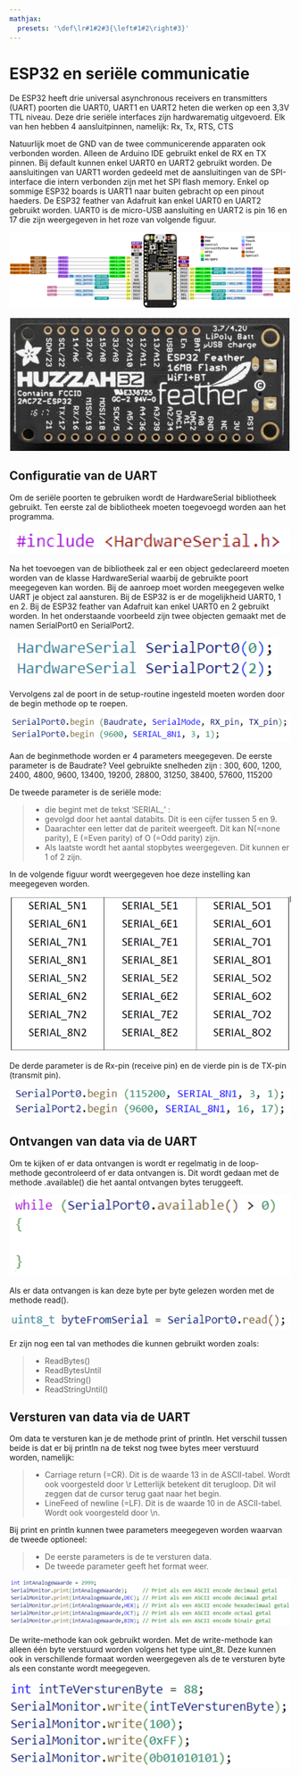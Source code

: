 ```yaml
---
mathjax:
  presets: '\def\lr#1#2#3{\left#1#2\right#3}'
---
```


# ESP32 en seriële communicatie

De ESP32 heeft drie universal asynchronous receivers en transmitters (UART) poorten die UART0, UART1 en UART2 heten die werken op een 3,3V TTL niveau. Deze drie seriële interfaces zijn hardwarematig uitgevoerd. Elk van hen hebben 4 aansluitpinnen, namelijk: Rx, Tx, RTS, CTS

Natuurlijk moet de GND van de twee communicerende apparaten ook verbonden worden.
Alleen de Arduino IDE gebruikt enkel de RX en TX pinnen.
Bij default kunnen enkel UART0 en UART2 gebruikt worden. De aansluitingen van UART1 worden gedeeld met de aansluitingen van de SPI-interface die intern verbonden zijn met het SPI flash memory. Enkel op sommige ESP32 boards is UART1 naar buiten gebracht op een pinout haeders.
De ESP32 feather van Adafruit kan enkel UART0 en UART2 gebruikt worden. UART0 is de micro-USB aansluiting en UART2 is pin 16 en 17 die zijn weergegeven in het roze van volgende figuur.

![De digitale IO-pinnen van de Adafruit Huzzah ESP32 feather.](./images/esp32.png)

![De digitale IO-pinnen van de Adafruit Huzzah ESP32 feather.](./images/esp32_2.png)

## Configuratie van de UART

Om de seriële poorten te gebruiken wordt de HardwareSerial bibliotheek gebruikt. Ten eerste zal de bibliotheek moeten toegevoegd worden aan het programma.

![Includen van de bibliorheek HardwareSerial.](./images/incl.png)

Na het toevoegen van de bibliotheek zal er een object gedeclareerd moeten worden van de klasse HardwareSerial waarbij de gebruikte poort meegegeven kan worden. Bij de aanroep moet worden meegegeven welke UART je object zal aansturen. Bij de ESP32 is er de mogelijkheid UART0, 1 en 2. Bij de ESP32 feather van Adafruit kan enkel UART0 en 2 gebruikt worden. In het onderstaande voorbeeld zijn twee objecten gemaakt met de namen SerialPort0 en SerialPort2.

![Twee objecten van de klasse hardwareSerial.](./images/hwser.png)

Vervolgens zal de poort in de setup-routine ingesteld moeten worden door de begin methode op te roepen.

![Instellen van de Seriële poort.](./images/serport.png)

Aan de beginmethode worden er 4 parameters meegegeven. De eerste parameter is de Baudrate? Veel gebruikte snelheden zijn :
300, 600, 1200, 2400, 4800, 9600, 13400, 19200, 28800, 31250, 38400, 57600, 115200

De tweede parameter is de seriële mode:
>- die begint met de tekst ‘SERIAL_’ :
>- gevolgd door het aantal databits. Dit is een cijfer tussen 5 en 9.
>- Daarachter een letter dat de pariteit weergeeft. Dit kan N(=none parity), E (=Even parity) of O (=Odd parity) zijn.
>- Als laatste wordt het aantal stopbytes weergegeven. Dit kunnen er 1 of 2 zijn.

In de volgende figuur wordt weergegeven hoe deze instelling kan meegegeven worden.

![Voorbeelden van de mode-instelling van de seriële verbinding.](./images/set.png)

De derde parameter is de Rx-pin (receive pin) en de vierde pin is de TX-pin (transmit pin).

![Voorbeelden van de instelling van UART0 en UART2.](./images/pin.png)

## Ontvangen van data via de UART

Om te kijken of er data ontvangen is wordt er regelmatig in de loop-methode gecontroleerd of er data ontvangen is. Dit wordt gedaan met de methode .available() die het aantal ontvangen bytes teruggeeft.

![Voorbeeld van de methode available bij een seriële poort.](./images/while.png)

Als er data ontvangen is kan deze byte per byte gelezen worden met de methode read().

![Voorbeeld van de methode read bij een seriële poort.](./images/read.png)

Er zijn nog een tal van methodes die kunnen gebruikt worden zoals:
>- ReadBytes()
>- ReadBytesUntil
>- ReadString()
>- ReadStringUntil()

## Versturen van data via de UART

Om data te versturen kan je de methode print of println. Het verschil tussen beide is dat er bij println na de tekst nog twee bytes meer verstuurd worden, namelijk:
>- Carriage return (=CR). Dit is de waarde 13 in de ASCII-tabel. Wordt ook voorgesteld door \r Letterlijk betekent dit terugloop. Dit wil zeggen dat de cursor terug gaat naar het begin.
>- LineFeed of newline (=LF). Dit is de waarde 10 in de ASCII-tabel. Wordt ook voorgesteld door \n.

Bij print en println kunnen twee parameters meegegeven worden waarvan de tweede optioneel:
>- De eerste parameters is de te versturen data.
>- De tweede parameter geeft het format weer.

![Voorbeelden van de methode print.](./images/code.png)

De write-methode kan ook gebruikt worden. Met de write-methode kan alleen één byte verstuurd worden volgens het type uint_8t. Deze kunnen ook in verschillende formaat worden weergegeven als de te versturen byte als een constante wordt meegegeven.

![Voorbeelden van de methode write.](./images/write.png)

